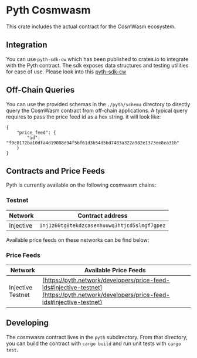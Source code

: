 # Pyth Cosmwasm

This crate includes the actual contract for the CosmWasm ecosystem.

## Integration

You can use `pyth-sdk-cw` which has been published to crates.io to integrate with the Pyth contract.
The sdk exposes data structures and testing utilities for ease of use. Please look into this [pyth-sdk-cw](https://github.com/pyth-network/pyth-crosschain/tree/main/target_chains/cosmwasm/sdk/rs)

## Off-Chain Queries

You can use the provided schemas in the `./pyth/schema` directory to directly query the CosmWasm contract from off-chain applications.
A typical query requires to pass the price feed id as a hex string. it will look like:

```
{
    "price_feed": {
        "id": "f9c0172ba10dfa4d19088d94f5bf61d3b54d5bd7483a322a982e1373ee8ea31b"
    }
}
```

## Contracts and Price Feeds

Pyth is currently available on the following cosmwasm chains:

### Testnet

| Network   | Contract address                             |
| --------- | -------------------------------------------- |
| Injective | `inj1z60tg0tekdzcasenhuuwq3htjcd5slmgf7gpez` |

Available price feeds on these networks can be find below:

### Price Feeds

| Network           | Available Price Feeds                                                                                                                |
| ----------------- | ------------------------------------------------------------------------------------------------------------------------------------ |
| Injective Testnet | [https://pyth.network/developers/price-feed-ids#injective-testnet](https://pyth.network/developers/price-feed-ids#injective-testnet) |

## Developing

The cosmwasm contract lives in the `pyth` subdirectory.
From that directory, you can build the contract with `cargo build` and run unit tests with `cargo test`.
